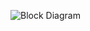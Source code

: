 
![Block Diagram](https://user-images.githubusercontent.com/101699116/168216043-2b4adea0-f211-48ea-b590-b710b0f38852.png)
